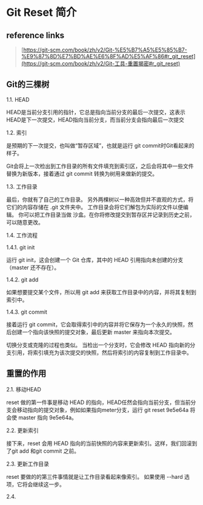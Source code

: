 # Git Reset 简介

## reference links

>  [https://git-scm.com/book/zh/v2/Git-%E5%B7%A5%E5%85%B7-%E9%87%8D%E7%BD%AE%E6%8F%AD%E5%AF%86#r_git_reset](https://git-scm.com/book/zh/v2/Git-工具-重置揭密#r_git_reset) 

 

## Git的三棵树

1.1.   HEAD

HEAD是当前分支引用的指针，它总是指向当前分支的最后一次提交，这表示HEAD是下一次提交，HEAD指向当前分支，而当前分支会指向最后一次提交

1.2.   索引

是预期的下一次提交，也叫做“暂存区域”，也就是运行 git commit时Git看起来的样子。

Git会将上一次检出到工作目录的所有文件填充到索引区，之后会将其中一些文件替换为新版本，接着通过 git commit 转换为树用来做新的提交。

1.3.   工作目录

最后，你就有了自己的工作目录。 另外两棵树以一种高效但并不直观的方式，将它们的内容存储在 .git 文件夹中。 工作目录会将它们解包为实际的文件以便编辑。 你可以把工作目录当做 沙盒。在你将修改提交到暂存区并记录到历史之前，可以随意更改。

1.4.   工作流程

1.4.1.  git init

运行 git init，这会创建一个 Git 仓库，其中的 HEAD 引用指向未创建的分支（master 还不存在）。

1.4.2.  git add

如果想要提交某个文件，所以用 git add 来获取工作目录中的内容，并将其复制到索引中。

1.4.3.  git commit

接着运行 git commit，它会取得索引中的内容并将它保存为一个永久的快照，然后创建一个指向该快照的提交对象，最后更新 master 来指向本次提交。

切换分支或克隆的过程也类似。 当检出一个分支时，它会修改 HEAD 指向新的分支引用，将索引填充为该次提交的快照，然后将索引的内容复制到工作目录中。

## 重置的作用

2.1.   移动HEAD

reset 做的第一件事是移动 HEAD 的指向，HEAD任然会指向当前分支，但当前分支会移动指向的提交对象，例如如果指向meter分支，运行 git reset 9e5e64a 将会使 master 指向 9e5e64a。

2.2.   更新索引

接下来，reset 会用 HEAD 指向的当前快照的内容来更新索引。这样，我们回滚到了git add 和git commit 之前。

2.3.   更新工作目录

reset 要做的的第三件事情就是让工作目录看起来像索引。 如果使用 --hard 选项，它将会继续这一步。

2.4.    
